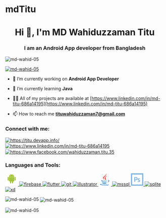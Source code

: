 # mdTitu
<h1 align="center">Hi 👋, I'm MD Wahiduzzaman Titu</h1>
<h3 align="center">I am an Android App developer from Bangladesh</h3>

<p align="left"> <img src="https://komarev.com/ghpvc/?username=md-wahid-05&label=Profile%20views&color=0e75b6&style=flat" alt="md-wahid-05" /> </p>

<p align="left"> <a href="https://github.com/ryo-ma/github-profile-trophy"><img src="https://github-profile-trophy.vercel.app/?username=md-wahid-05" alt="md-wahid-05" /></a> </p>

- 🔭 I’m currently working on **Android App Developer**

- 🌱 I’m currently learning **Java**

- 👨‍💻 All of my projects are available at [https://www.linkedin.com/in/md-titu-686a14195](https://www.linkedin.com/in/md-titu-686a14195)

- 📫 How to reach me **tituwahiduzzaman7@gmail.com**

<h3 align="left">Connect with me:</h3>
<p align="left">
<a href="https://dev.to/https://titu.devapp.info/" target="blank"><img align="center" src="https://cdn.jsdelivr.net/npm/simple-icons@3.0.1/icons/dev-dot-to.svg" alt="https://titu.devapp.info/" height="30" width="40" /></a>
<a href="https://linkedin.com/in/https://www.linkedin.com/in/md-titu-686a14195" target="blank"><img align="center" src="https://raw.githubusercontent.com/rahuldkjain/github-profile-readme-generator/neutral-icons/src/images/icons/Social/linked-in-alt.svg" alt="https://www.linkedin.com/in/md-titu-686a14195" height="30" width="40" /></a>
  <br>
<a href="https://fb.com/https://www.facebook.com/wahiduzzaman.titu.35" target="blank"><img align="center" src="https://raw.githubusercontent.com/rahuldkjain/github-profile-readme-generator/neutral-icons/src/images/icons/Social/facebook.svg" alt="https://www.facebook.com/wahiduzzaman.titu.35" height="30" width="40" /></a>
</p>

<h3 align="left">Languages and Tools:</h3>
<p align="left"> <a href="https://developer.android.com" target="_blank"> <img src="https://raw.githubusercontent.com/devicons/devicon/master/icons/android/android-original-wordmark.svg" alt="android" width="40" height="40"/> </a> <a href="https://firebase.google.com/" target="_blank"> <img src="https://www.vectorlogo.zone/logos/firebase/firebase-icon.svg" alt="firebase" width="40" height="40"/> </a> <a href="https://flutter.dev" target="_blank"> <img src="https://www.vectorlogo.zone/logos/flutterio/flutterio-icon.svg" alt="flutter" width="40" height="40"/> </a> <a href="https://git-scm.com/" target="_blank"> <img src="https://www.vectorlogo.zone/logos/git-scm/git-scm-icon.svg" alt="git" width="40" height="40"/> </a> <a href="https://www.adobe.com/in/products/illustrator.html" target="_blank"> <img src="https://www.vectorlogo.zone/logos/adobe_illustrator/adobe_illustrator-icon.svg" alt="illustrator" width="40" height="40"/> </a> <a href="https://www.java.com" target="_blank"> <img src="https://raw.githubusercontent.com/devicons/devicon/master/icons/java/java-original.svg" alt="java" width="40" height="40"/> </a> <a href="https://www.microsoft.com/en-us/sql-server" target="_blank"> <img src="https://cdn.worldvectorlogo.com/logos/microsoft-sql-server.svg" alt="mssql" width="40" height="40"/> </a> <a href="https://www.photoshop.com/en" target="_blank"> <img src="https://raw.githubusercontent.com/devicons/devicon/master/icons/photoshop/photoshop-line.svg" alt="photoshop" width="40" height="40"/> </a> <a href="https://www.sqlite.org/" target="_blank"> <img src="https://www.vectorlogo.zone/logos/sqlite/sqlite-icon.svg" alt="sqlite" width="40" height="40"/> </a> <a href="https://www.adobe.com/products/xd.html" target="_blank"> <img src="https://cdn.worldvectorlogo.com/logos/adobe-xd.svg" alt="xd" width="40" height="40"/> </a> </p>

<p><img align="left" src="https://github-readme-stats.vercel.app/api/top-langs?username=md-wahid-05&show_icons=true&locale=en&layout=compact" alt="md-wahid-05" /></p>

<p>&nbsp;<img align="center" src="https://github-readme-stats.vercel.app/api?username=md-wahid-05&show_icons=true&locale=en" alt="md-wahid-05" /></p>

<p><img align="center" src="https://github-readme-streak-stats.herokuapp.com/?user=md-wahid-05&" alt="md-wahid-05" /></p>
